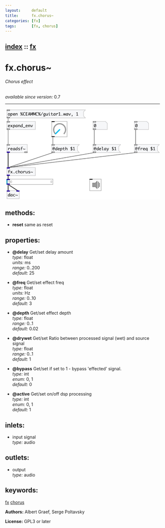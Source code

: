 ```yaml
---
layout:     default
title:      fx.chorus~
categories: [fx]
tags:       [fx, chorus]
---
```

[index](index.html) :: [fx](category_fx.html)
---

# fx.chorus~

###### Chorus effect

*available since version:* 0.7

---




[![example](../examples/img/fx.chorus~.jpg)](../examples/pd/fx.chorus~.pd)





## methods:

* **reset**
same as reset<br>




## properties:

* **@delay** 
Get/set delay amount<br>
_type:_ float<br>
_units:_ ms<br>
_range:_ 0..200<br>
_default:_ 25<br>

* **@freq** 
Get/set effect freq<br>
_type:_ float<br>
_units:_ Hz<br>
_range:_ 0..10<br>
_default:_ 3<br>

* **@depth** 
Get/set effect depth<br>
_type:_ float<br>
_range:_ 0..1<br>
_default:_ 0.02<br>

* **@drywet** 
Get/set Ratio between processed signal (wet) and source signal<br>
_type:_ float<br>
_range:_ 0..1<br>
_default:_ 1<br>

* **@bypass** 
Get/set if set to 1 - bypass &#39;effected&#39; signal.<br>
_type:_ int<br>
_enum:_ 0, 1<br>
_default:_ 0<br>

* **@active** 
Get/set on/off dsp processing<br>
_type:_ int<br>
_enum:_ 0, 1<br>
_default:_ 1<br>



## inlets:

* input signal<br>
_type:_ audio



## outlets:

* output<br>
_type:_ audio



## keywords:

[fx](keywords/fx.html)
[chorus](keywords/chorus.html)






**Authors:** Albert Graef, Serge Poltavsky




**License:** GPL3 or later





